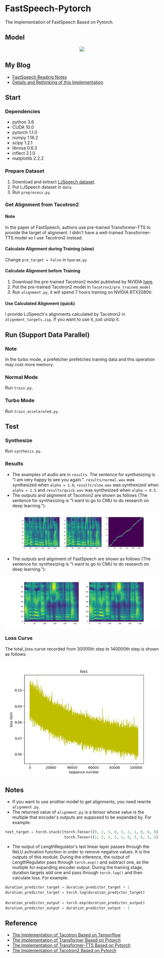 # FastSpeech-Pytorch
The Implementation of FastSpeech Based on Pytorch.

## Model
<div align="center">
<img src="img/model.png">
</div>

## My Blog
- [FastSpeech Reading Notes](https://zhuanlan.zhihu.com/p/67325775)
- [Details and Rethinking of this Implementation](https://zhuanlan.zhihu.com/p/67939482)

## Start
### Dependencies
- python 3.6
- CUDA 10.0
- pytorch 1.1.0
- numpy 1.16.2
- scipy 1.2.1
- librosa 0.6.3
- inflect 2.1.0
- matplotlib 2.2.2

### Prepare Dataset
1. Download and extract [LJSpeech dataset](https://keithito.com/LJ-Speech-Dataset/).
2. Put LJSpeech dataset in `data`.
3. Run `preprocess.py`.

### Get Alignment from Tacotron2
#### Note
In the paper of FastSpeech, authors use pre-trained Transformer-TTS to provide the target of alignment. I didn't have a well-trained Transformer-TTS model so I use Tacotron2 instead.

#### Calculate Alignment during Training (slow)
Change `pre_target = False` in `hparam.py`

#### Calculate Alignment before Training
1. Download the pre-trained Tacotron2 model published by NVIDIA [here](https://drive.google.com/uc?export=download&confirm=XAHL&id=1c5ZTuT7J08wLUoVZ2KkUs_VdZuJ86ZqA).
2. Put the pre-trained Tacotron2 model in `Tacotron2/pre_trained_model`
3. Run `alignment.py`, it will spend 7 hours training on NVIDIA RTX2080ti.

#### Use Calculated Alignment (quick)
I provide LJSpeech's alignments calculated by Tacotron2 in `alignment_targets.zip`. If you want to use it, just unzip it.

## Run (Support Data Parallel)
### Note
In the turbo mode, a prefetcher prefetches training data and this operation may cost more memory.

### Normal Mode
Run `train.py`.

### Turbo Mode
Run `train_accelerated.py`.

## Test
### Synthesize
Run `synthesis.py`.

### Results
- The examples of audio are in `results`. The sentence for synthesizing is "I am very happy to see you again.". `results/normal.wav` was synthesized when `alpha = 1.0`, `results/slow.wav` was synthesized when `alpha = 1.5` and `results/quick.wav` was synthesized when `alpha = 0.5`.
- The outputs and alignment of Tacotron2 are shown as follows (The sentence for synthesizing is "I want to go to CMU to do research on deep learning."):
<div align="center">
<img src="img/tacotron2_outputs.jpg">
</div>

- The outputs and alignment of FastSpeech are shown as follows (The sentence for synthesizing is "I want to go to CMU to do research on deep learning."):
<div align="center">
<img src="img/model_test.jpg">
</div>

### Loss Curve
The total_loss curve recorded from 30000th step to 140000th step is shown as follows:
<div align="center">
<img src="img/loss_one.jpg">
</div>

## Notes
- If you want to use another model to get alignments, you need rewrite `alignment.py`.
- The returned value of `alignment.py` is a tensor whose value is the multiple that encoder's outputs are supposed to be expanded by. For example: 
```python
test_target = torch.stack([torch.Tensor([0, 2, 3, 0, 3, 2, 1, 0, 0, 0]),
                           torch.Tensor([1, 2, 3, 2, 2, 0, 3, 6, 3, 5])])
```
- The output of LengthRegulator's last linear layer passes through the ReLU activation function in order to remove negative values. It is the outputs of this module. During the inference, the output of LengthRegulator pass through `torch.exp()` and subtract one, as the multiple for expanding encoder output. During the training stage, duration targets add one and pass through `torch.log()` and then calculate loss. For example:
```python
duration_predictor_target = duration_predictor_target + 1
duration_predictor_target = torch.log(duration_predictor_target)

duration_predictor_output = torch.exp(duration_predictor_output)
duration_predictor_output = duration_predictor_output - 1
```


## Reference
- [The Implementation of Tacotron Based on Tensorflow](https://github.com/keithito/tacotron)
- [The Implementation of Transformer Based on Pytorch](https://github.com/jadore801120/attention-is-all-you-need-pytorch)
- [The Implementation of Transformer-TTS Based on Pytorch](https://github.com/xcmyz/Transformer-TTS)
- [The Implementation of Tacotron2 Based on Pytorch](https://github.com/NVIDIA/tacotron2)
